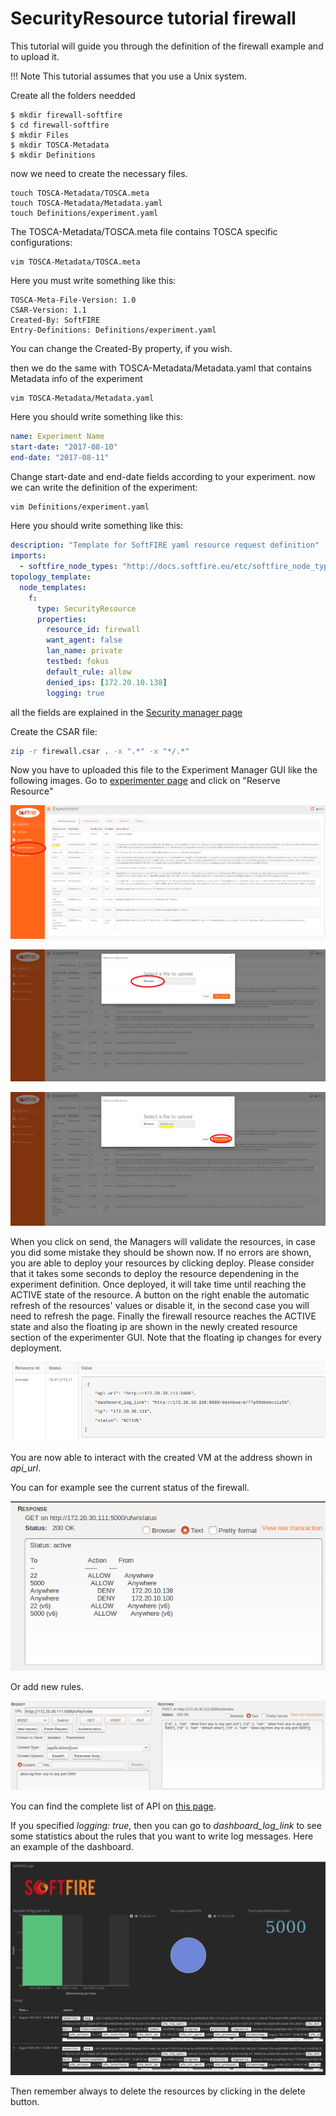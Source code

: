 # SecurityResource tutorial firewall

This tutorial will guide you through the definition of the firewall example and to upload it.

!!! Note
    This tutorial assumes that you use a Unix system.

Create all the folders needded

```
$ mkdir firewall-softfire
$ cd firewall-softfire
$ mkdir Files
$ mkdir TOSCA-Metadata
$ mkdir Definitions
```

now we need to create the necessary files.

```
touch TOSCA-Metadata/TOSCA.meta
touch TOSCA-Metadata/Metadata.yaml
touch Definitions/experiment.yaml
```

The TOSCA-Metadata/TOSCA.meta file contains TOSCA specific configurations:

```
vim TOSCA-Metadata/TOSCA.meta
```

Here you must write something like this:

```
TOSCA-Meta-File-Version: 1.0
CSAR-Version: 1.1
Created-By: SoftFIRE
Entry-Definitions: Definitions/experiment.yaml
```

You can change the Created-By property, if you wish.

then we do the same with TOSCA-Metadata/Metadata.yaml that contains Metadata info of the experiment

```
vim TOSCA-Metadata/Metadata.yaml
```

Here you should write something like this:

```yaml
name: Experiment Name
start-date: "2017-08-10"
end-date: "2017-08-11"
```

Change start-date and end-date fields according to your experiment.
now we can write the definition of the experiment:

```sh
vim Definitions/experiment.yaml
```

Here you should write something like this:

```yaml
description: "Template for SoftFIRE yaml resource request definition"
imports:
  - softfire_node_types: "http://docs.softfire.eu/etc/softfire_node_types.yaml"
topology_template:
  node_templates:
    f:
      type: SecurityResource
      properties:
        resource_id: firewall
        want_agent: false
        lan_name: private
        testbed: fokus
        default_rule: allow
        denied_ips: [172.20.10.138]
        logging: true
```

all the fields are explained in the [Security manager page](security-manager.md)

Create the CSAR file:

```sh
zip -r firewall.csar . -x ".*" -x "*/.*"
```

Now you have to uploaded this file to the Experiment Manager GUI like the following images.
Go to [experimenter page](http://experiment.vpn.softfire.eu:5080/experimenter) and click on "Reserve Resource"

![tutorial firewall 1](img/tutorial-security-manager-firewall1.png)

![tutorial firewall 2](img/tutorial-security-manager-firewall2.png)

![tutorial firewall 3](img/tutorial-security-manager-firewall3.png)

When you click on send, the Managers will validate the resources, in case you did some mistake they should be shown now. If no errors are shown, you are able to deploy your resources by clicking deploy. Please consider that it takes some seconds to deploy the resource dependening in the experiment definition.
Once deployed, it will take time until reaching the ACTIVE state of the resource. A button on the right enable the automatic refresh of the resources' values or disable it, in the second case you will need to refresh the page.
Finally the firewall resource reaches the ACTIVE state and also the floating ip are shown in the newly created resource section of the experimenter GUI. Note that the floating ip changes for every deployment.

![tutorial firewall 4](img/tutorial-security-manager-firewall4.png)

You are now able to interact with the created VM at the address shown in *api_url*. 

You can for example see the current status of the firewall. 

![tutorial firewall 5](img/tutorial-security-manager-firewall5.png)

Or add new rules. 

![tutorial firewall 6](img/tutorial-security-manager-firewall6.png)

You can find the complete list of API on [this page](etc/firewall_api.adoc). 

If you specified *logging: true*, then you can go to *dashboard_log_link* to see some statistics about the rules that you want to write log messages. Here an example of the dashboard. 

![tutorial firewall 7](img/tutorial-security-manager-firewall7.png)


Then remember always to delete the resources by clicking in the delete button.


<!---
 Script for open external links in a new tab
-->
<script src="http://ajax.googleapis.com/ajax/libs/jquery/1.7.1/jquery.js"></script>
<script type="text/javascript" charset="utf-8">
      // Creating custom :external selector
      $.expr[':'].external = function(obj){
          return !obj.href.match(/^mailto\:/)
                  && (obj.hostname != location.hostname);
      };
      $(function(){
        $('a:external').addClass('external');
        $(".external").attr('target','_blank');
      })
</script>
